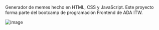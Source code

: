 Generador de memes hecho en HTML, CSS y JavaScript. Este proyecto forma parte del bootcamp de programación Frontend de ADA ITW. 

![image](https://user-images.githubusercontent.com/55200459/228066433-1263093b-9cfd-4de2-a497-d7791d7ba75f.png)
